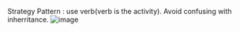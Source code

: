 Strategy Pattern : use verb(verb is the activity). Avoid confusing with inherritance.
![image](https://github.com/user-attachments/assets/a4625921-6fa3-4681-9e28-e601928ce67e)

